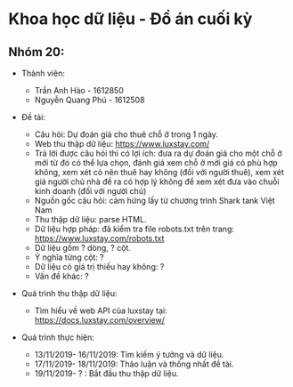 # Khoa học dữ liệu - Đồ án cuối kỳ
## Nhóm 20:
* Thành viên:  
    * Trần Anh Hào      - 1612850
    * Nguyễn Quang Phú  - 1612508
* Đề tài: 
    * Câu hỏi: Dự đoán giá cho thuê chỗ ở trong 1 ngày.
    * Web thu thập dữ liệu: https://www.luxstay.com/
    * Trả lời được câu hỏi thì có lợi ích: đưa ra dự đoán giá cho một chỗ ở mới từ đó có thể lựa chọn, đánh giá xem chỗ ở mới giá có phù hợp không, xem xét có nên thuê hay không (đối với người thuê), xem xét giá người chủ nhà đề ra có hợp lý không để xem xét đưa vào chuỗi kinh doanh (đối với người chủ)
    * Nguồn gốc câu hỏi: cảm hứng lấy từ chương trình Shark tank Việt Nam
    * Thu thập dữ liệu: parse HTML.
    * Dữ liệu hợp pháp: đã kiểm tra file robots.txt trên trang: https://www.luxstay.com/robots.txt
    * Dữ liệu gồm ? dòng, ? cột.
    * Ý nghĩa từng cột: ?
    * Dữ liệu có giá trị thiếu hay không: ?
    * Vấn đề khác: ?

* Quá trình thu thập dữ liệu:
    * Tìm hiểu về web API của luxstay tại: https://docs.luxstay.com/overview/
    
* Quá trình thực hiện:
    * 13/11/2019- 16/11/2019: Tìm kiếm ý tưởng và dữ liệu.
    * 17/11/2019- 18/11/2019: Thảo luận và thống nhất đề tài.
    * 19/11/2019- ?         : Bắt đầu thu thập dữ liệu.
